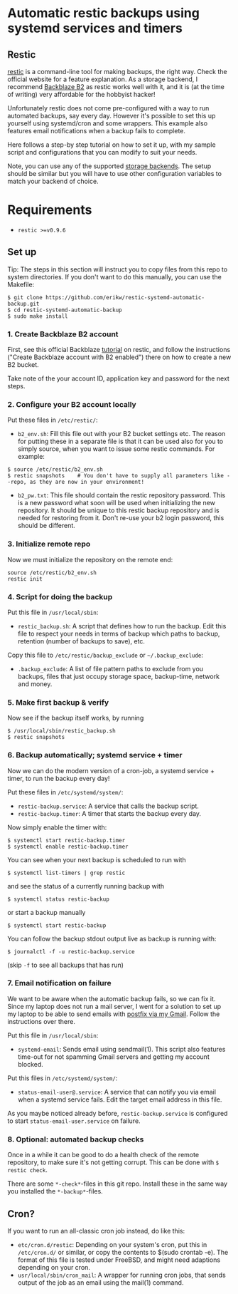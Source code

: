 # Automatic restic backups using systemd services and timers

## Restic

[restic](https://restic.net/) is a command-line tool for making backups, the right way. Check the official website for a feature explanation. As a storage backend, I recommend [Backblaze B2](https://www.backblaze.com/b2/cloud-storage.html) as restic works well with it, and it is (at the time of writing) very affordable for the hobbyist hacker!

Unfortunately restic does not come pre-configured with a way to run automated backups, say every day. However it's possible to set this up yourself using systemd/cron and some wrappers. This example also features email notifications when a backup fails to complete.

Here follows a step-by step tutorial on how to set it up, with my sample script and configurations that you can modify to suit your needs.


Note, you can use any of the supported [storage backends](https://restic.readthedocs.io/en/latest/030_preparing_a_new_repo.html). The setup should be similar but you will have to use other configuration variables to match your backend of choice.

# Requirements
* `restic >=v0.9.6`

## Set up

Tip: The steps in this section will instruct you to copy files from this repo to system directories. If you don't want to do this manually, you can use the Makefile:

```console
$ git clone https://github.com/erikw/restic-systemd-automatic-backup.git
$ cd restic-systemd-automatic-backup
$ sudo make install
````

### 1. Create Backblaze B2 account

First, see this official Backblaze [tutorial](https://help.backblaze.com/hc/en-us/articles/115002880514-How-to-configure-Backblaze-B2-with-Restic-on-Linux) on restic, and follow the instructions ("Create Backblaze account with B2 enabled") there on how to create a new B2 bucket.

Take note of the your account ID, application key and password for the next steps.


### 2. Configure your B2 account locally
Put these files in `/etc/restic/`:
* `b2_env.sh`: Fill this file out with your B2 bucket settings etc. The reason for putting these in a separate file is that it can be used also for you to simply source, when you want to issue some restic commands. For example:
```console
$ source /etc/restic/b2_env.sh
$ restic snapshots    # You don't have to supply all parameters like --repo, as they are now in your environment!
````
* `b2_pw.txt`: This file should contain the restic repository password. This is a new password what soon will be used when initializing the new repository. It should be unique to this restic backup repository and is needed for restoring from it. Don't re-use your b2 login password, this should be different.

### 3. Initialize remote repo
Now we must initialize the repository on the remote end:
```console
source /etc/restic/b2_env.sh
restic init
```

### 4. Script for doing the backup
Put this file in `/usr/local/sbin`:
* `restic_backup.sh`: A script that defines how to run the backup. Edit this file to respect your needs in terms of backup which paths to backup, retention (number of backups to save), etc.

Copy this file to `/etc/restic/backup_exclude` or `~/.backup_exclude`:
* `.backup_exclude`: A list of file pattern paths to exclude from you backups, files that just occupy storage space, backup-time, network and money.


### 5. Make first backup & verify
Now see if the backup itself works, by running

```console
$ /usr/local/sbin/restic_backup.sh
$ restic snapshots
````

### 6. Backup automatically; systemd service + timer
Now we can do the modern version of a cron-job, a systemd service + timer, to run the backup every day!


Put these files in `/etc/systemd/system/`:
* `restic-backup.service`: A service that calls the backup script.
* `restic-backup.timer`: A timer that starts the backup every day.


Now simply enable the timer with:
```console
$ systemctl start restic-backup.timer
$ systemctl enable restic-backup.timer
````

You can see when your next backup is scheduled to run with
```console
$ systemctl list-timers | grep restic
```

and see the status of a currently running backup with

```console
$ systemctl status restic-backup
```

or start a backup manually

```console
$ systemctl start restic-backup
```

You can follow the backup stdout output live as backup is running with:

```console
$ journalctl -f -u restic-backup.service
````

(skip `-f` to see all backups that has run)



### 7. Email notification on failure
We want to be aware when the automatic backup fails, so we can fix it. Since my laptop does not run a mail server, I went for a solution to set up my laptop to be able to send emails with [postfix via my Gmail](https://easyengine.io/tutorials/linux/ubuntu-postfix-gmail-smtp/). Follow the instructions over there.

Put this file in `/usr/local/sbin`:
* `systemd-email`: Sends email using sendmail(1). This script also features time-out for not spamming Gmail servers and getting my account blocked.

Put this files in `/etc/systemd/system/`:
* `status-email-user@.service`: A service that can notify you via email when a systemd service fails. Edit the target email address in this file.

As you maybe noticed already before, `restic-backup.service` is configured to start `status-email-user.service` on failure.


### 8. Optional: automated backup checks
Once in a while it can be good to do a health check of the remote repository, to make sure it's not getting corrupt. This can be done with `$ restic check`.

There are some `*-check*`-files in this git repo. Install these in the same way you installed the `*-backup*`-files.


## Cron?
If you want to run an all-classic cron job instead, do like this:

* `etc/cron.d/restic`: Depending on your system's cron, put this in `/etc/cron.d/` or similar, or copy the contents to $(sudo crontab -e). The format of this file is tested under FreeBSD, and might need adaptions depending on your cron.
* `usr/local/sbin/cron_mail`: A wrapper for running cron jobs, that sends output of the job as an email using the mail(1) command.
